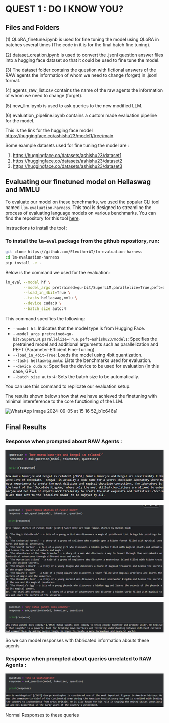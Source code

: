 # QUEST 1 : DO I KNOW YOU?

## Files and Folders

(1) QLoRA_finetune.ipynb is used for fine tuning the model using QLoRA in batches several times (The code in it is for the final batch fine tuning).

(2) dataset_creation.ipynb is used to convert the .jsonl question answer files into a hugging face dataset so that it could be used to fine tune the model.

(3) The dataset folder contains the question with fictional answers of the RAW agents the information of whom we need to change (forget) in .jsonl format.

(4) agents_raw_list.csv contains the name of the raw agents the information of whom we need to change (forget).

(5) new_llm.ipynb is used to ask queries to the new modified LLM.

(6) evaluation_pipeline.ipynb contains a custom made evaluation pipeline for the model.

This is the link for the hugging face model https://huggingface.co/ashishu23/model1/tree/main

Some example datasets used for fine tuning the model are :
1) https://huggingface.co/datasets/ashishu23/dataset1
2) https://huggingface.co/datasets/ashishu23/dataset2
3) https://huggingface.co/datasets/ashishu23/dataset3

## Evaluating our finetuned model on Hellaswag and MMLU

To evaluate our model on these benchmarks, we used the popular CLI tool named `llm-evaluation-harness`. This tool is designed to streamline the process of evaluating language models on various benchmarks. You can find the repository for this tool [here](https://github.com/EleutherAI/lm-evaluation-harness).

Instructions to install the tool :

### To install the `lm-eval` package from the github repository, run:
```bash
git clone https://github.com/EleutherAI/lm-evaluation-harness
cd lm-evaluation-harness
pip install -e .
```

Below is the command we used for the evaluation:

```bash
lm_eval --model hf \
        --model_args pretrained=qu-bit/SuperLLM,parallelize=True,peft=ashishu23/model1 \
        --load_in_4bit=True \
        --tasks hellaswag,mmlu \
        --device cuda:0 \
        --batch_size auto:4
```

This command specifies the following:

- `--model hf`: Indicates that the model type is from Hugging Face.
- `--model_args pretrained=qu-bit/SuperLLM,parallelize=True,peft=ashishu23/model1`: Specifies the pretrained model and additional arguments such as parallelization and PEFT (Parameter-Efficient Fine-Tuning).
-  `--load_in_4bit=True`: Loads the model using 4bit quantization.
- `--tasks hellaswag,mmlu`: Lists the benchmarks used for evaluation.
- `--device cuda:0`: Specifies the device to be used for evaluation (in this case, GPU).
- `--batch_size auto:4`: Sets the batch size to be automatically.

You can use this command to replicate our evaluation setup. 

The results shown below show that we have achieved the finetuning with minimal intereference to the core functioning of the LLM.

![WhatsApp Image 2024-09-05 at 15 16 52_b1c646a1](https://github.com/user-attachments/assets/42cf093d-103e-4186-b519-f320c6aa8495)

## Final Results

### Response when prompted about RAW Agents :

![results/Screenshot 2024-09-05 205221.png](https://github.com/siddhanttt2506/takneek_bcs/blob/main/results/Screenshot%202024-09-05%20205221.png)

![results/Screenshot 2024-09-05 210244.png](https://github.com/siddhanttt2506/takneek_bcs/blob/main/results/Screenshot%202024-09-05%20210244.png)

![results/Screenshot 2024-09-05 211458.png](https://github.com/siddhanttt2506/takneek_bcs/blob/main/results/Screenshot%202024-09-05%20211458.png)

So we can model responses with fabricated information abouts these agents

### Response when prompted about queries unrelated to RAW Agents :

![results/Screenshot 2024-09-05 211331.png](https://github.com/siddhanttt2506/takneek_bcs/blob/main/results/Screenshot%202024-09-05%20211331.png)

Normal Responses to these queries

